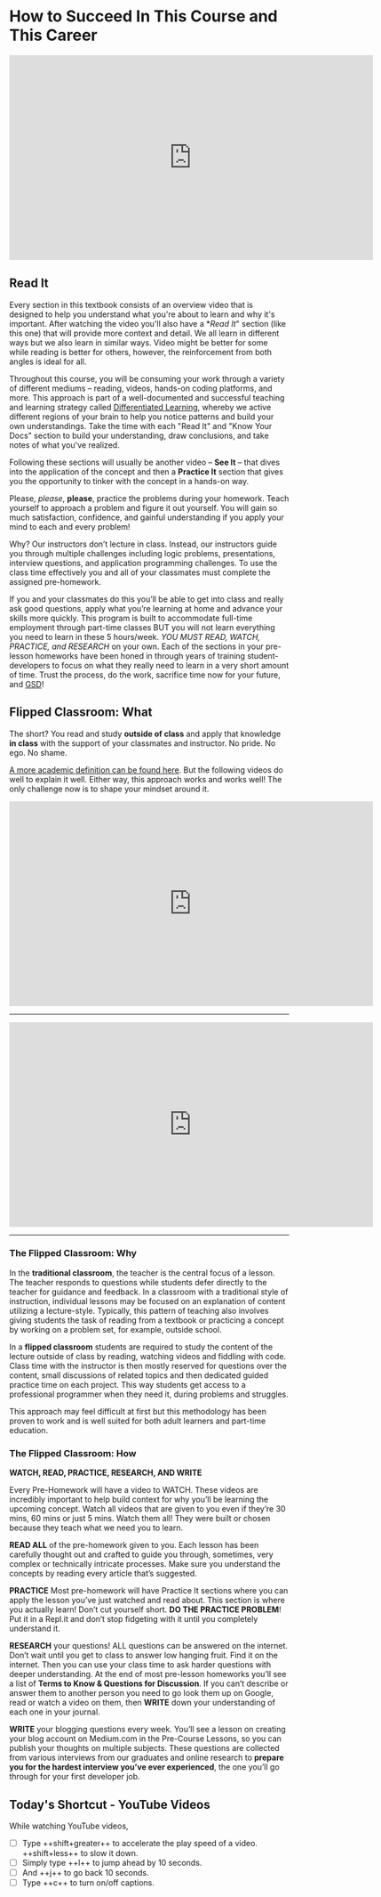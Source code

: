# How to Succeed In This Course and This Career

<!-- ! Video Content: Vimeo, Clayton@ACA - Welcome to 101 -->
<iframe src="https://player.vimeo.com/video/387748804" width="655" height="368" frameborder="0" allow="autoplay; fullscreen" allowfullscreen></iframe>

## Read It

Every section in this textbook consists of an overview video that is designed to help you understand what you're about to learn and why it's important. After watching the video you'll also have a **Read It*" section (like this one) that will provide more context and detail. We all learn in different ways but we also learn in similar ways. Video might be better for some while reading is better for others, however, the reinforcement from both angles is ideal for all.

Throughout this course, you will be consuming your work through a variety of different mediums – reading, videos, hands-on coding platforms, and more. This approach is part of a well-documented and successful teaching and learning strategy called [Differentiated Learning](https://www.weareteachers.com/what-is-differentiated-instruction/), whereby we active different regions of your brain to help you notice patterns and build your own understandings. Take the time with each "Read It" and "Know Your Docs" section to build your understanding, draw conclusions, and take notes of what you've realized.

Following these sections will usually be another video – **See It** – that dives into the application of the concept and then a **Practice It** section that gives you the opportunity to tinker with the concept in a hands-on way.

Please, *please*, **please**, practice the problems during your homework. Teach yourself to approach a problem and figure it out yourself. You will gain so much satisfaction, confidence, and gainful understanding if you apply your mind to each and every problem!

Why? Our instructors don’t lecture in class. Instead, our instructors guide you through multiple challenges including logic problems, presentations, interview questions, and application programming challenges. To use the class time effectively you and all of your classmates must complete the assigned pre-homework.

If you and your classmates do this you’ll be able to get into class and really ask good questions, apply what you’re learning at home and advance your skills more quickly. This program is built to accommodate full-time employment through part-time classes BUT you will not learn everything you need to learn in these 5 hours/week. *YOU MUST READ, WATCH, PRACTICE, and RESEARCH* on your own. Each of the sections in your pre-lesson homeworks have been honed in through years of training student-developers to focus on what they really need to learn in a very short amount of time. Trust the process, do the work, sacrifice time now for your future, and [GSD](https://www.urbandictionary.com/define.php?term=GSD)!

## Flipped Classroom: What

The short? You read and study **outside of class** and apply that knowledge **in class** with the support of your classmates and instructor. No pride. No ego. No shame.

[A more academic definition can be found here](https://www.advance-he.ac.uk/knowledge-hub/flipped-learning). But the following videos do well to explain it well. Either way, this approach works and works well! The only challenge now is to shape your mindset around it.

<!-- ! Video Content: YT, Teachings in Education - Flipped Classroom Model: Why, How, and Overview -->
<iframe width="655" height="368" src="https://www.youtube.com/embed/BCIxikOq73Q" frameborder="0" allow="accelerometer; autoplay; clipboard-write; encrypted-media; gyroscope; picture-in-picture" allowfullscreen></iframe>

******

<!-- ! Video Content: YT, Peter Lane - Penguins - Flipping the Classroom: Explained -->

<iframe width="655" height="368" src="https://www.youtube.com/embed/tSCN9nDNw_k" title="YouTube video player" frameborder="0" allow="accelerometer; autoplay; clipboard-write; encrypted-media; gyroscope; picture-in-picture" allowfullscreen></iframe>

******

### The Flipped Classroom: Why

In the **traditional classroom**, the teacher is the central focus of a lesson. The teacher responds to questions while students defer directly to the teacher for guidance and feedback. In a classroom with a traditional style of instruction, individual lessons may be focused on an explanation of content utilizing a lecture-style. Typically, this pattern of teaching also involves giving students the task of reading from a textbook or practicing a concept by working on a problem set, for example, outside school.

In a **flipped classroom** students are required to study the content of the lecture outside of class by reading, watching videos and fiddling with code. Class time with the instructor is then mostly reserved for questions over the content, small discussions of related topics and then dedicated guided practice time on each project. This way students get access to a professional programmer when they need it, during problems and struggles.

This approach may feel difficult at first but this methodology has been proven to work and is well suited for both adult learners and part-time education.

### The Flipped Classroom: How

**WATCH, READ, PRACTICE, RESEARCH, AND WRITE**

Every Pre-Homework will have a video to WATCH. These videos are incredibly important to help build context for why you’ll be learning the upcoming concept. Watch all videos that are given to you even if they’re 30 mins, 60 mins or just 5 mins. Watch them all! They were built or chosen because they teach what we need you to learn.

**READ ALL** of the pre-homework given to you. Each lesson has been carefully thought out and crafted to guide you through, sometimes, very complex or technically intricate processes. Make sure you understand the concepts by reading every article that’s suggested.

**PRACTICE** Most pre-homework will have Practice It sections where you can apply the lesson you’ve just watched and read about. This section is where you actually learn! Don’t cut yourself short. **DO THE PRACTICE PROBLEM**! Put it in a Repl.it and don’t stop fidgeting with it until you completely understand it.

**RESEARCH** your questions! ALL questions can be answered on the internet. Don’t wait until you get to class to answer low hanging fruit. Find it on the internet. Then you can use your class time to ask harder questions with deeper understanding. At the end of most pre-lesson homeworks you’ll see a list of **Terms to Know & Questions for Discussion**. If you can’t describe or answer them to another person you need to go look them up on Google, read or watch a video on them, then **WRITE** down your understanding of each one in your journal.

**WRITE** your blogging questions every week. You’ll see a lesson on creating your blog account on Medium.com in the Pre-Course Lessons, so you can publish your thoughts on multiple subjects. These questions are collected from various interviews from our graduates and online research to **prepare you for the hardest interview you’ve ever experienced**, the one you’ll go through for your first developer job.

## Today's Shortcut - YouTube Videos

While watching YouTube videos,

- [ ] Type ++shift+greater++ to accelerate the play speed of a video. ++shift+less++ to slow it down.
- [ ] Simply type ++l++ to jump ahead by 10 seconds.
- [ ] And ++j++ to go back 10 seconds.
- [ ] Type ++c++ to turn on/off captions.
